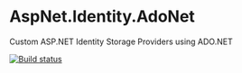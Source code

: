 # AspNet.Identity.AdoNet
Custom ASP.NET Identity Storage Providers using ADO.NET

[![Build status](https://ci.appveyor.com/api/projects/status/tfed5w56psed3dmp/branch/master?svg=true)](https://ci.appveyor.com/project/BitWiseGuy/aspnet-identity-adonet/branch/master)
